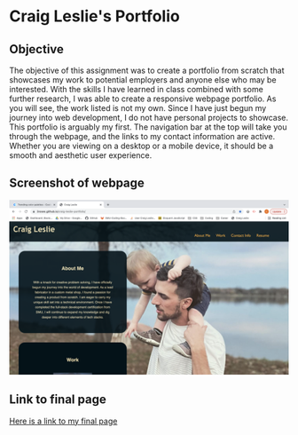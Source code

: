 # Craig Leslie's Portfolio

## Objective

The objective of this assignment was to create a portfolio from scratch that showcases my work to potential employers and anyone else who may be interested.
With the skills I have learned in class combined with some further research, I was able to create a responsive webpage portfolio.
As you will see, the work listed is not my own. Since I have just begun my journey into web development, I do not have personal projects to showcase.
This portfolio is arguably my first. The navigation bar at the top will take you through the webpage, and the links to my contact information are active.
Whether you are viewing on a desktop or a mobile device, it should be a smooth and aesthetic user experience.

## Screenshot of webpage

![Screenshot of final webpage.](./assets/final_page.png)

## Link to final page

[Here is a link to my final page](https://3roses.github.io/craig-leslie-portfolio/)




